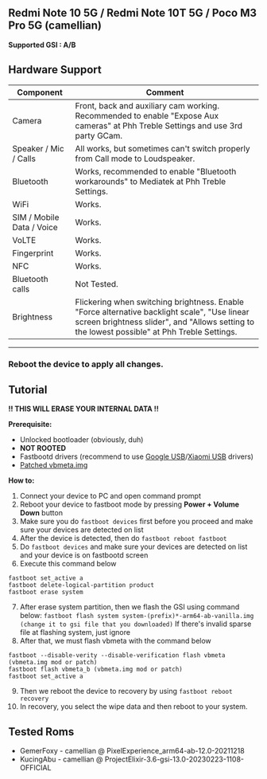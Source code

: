 ## Redmi Note 10 5G / Redmi Note 10T 5G / Poco M3 Pro 5G (camellian)

**Supported GSI : A/B**

## Hardware Support

| Component                 |      Comment                                              |
|---------------------------|-----------------------------------------------------------|
| Camera                    | Front, back and auxiliary cam working. Recommended to enable "Expose Aux cameras" at Phh Treble Settings and use 3rd party GCam. |
| Speaker / Mic / Calls     | All works, but sometimes can't switch properly from Call mode to Loudspeaker.  |
| Bluetooth                 | Works, recommended to enable "Bluetooth workarounds" to Mediatek at Phh Treble Settings. |
| WiFi                      | Works.                                                    |
| SIM / Mobile Data / Voice | Works.                                                    |
| VoLTE                     | Works.                                               |
| Fingerprint               | Works.                                                    |
| NFC                       | Works.                                                    |
| Bluetooth calls           | Not Tested.                                               |
| Brightness                | Flickering when switching brightness. Enable "Force alternative backlight scale", "Use linear screen brightness slider", and "Allows setting to the lowest possible" at Phh Treble Settings. |
---

### Reboot the device to apply all changes.

## Tutorial

**!! THIS WILL ERASE YOUR INTERNAL DATA !!**

**Prerequisite:**
* Unlocked bootloader (obviously, duh)
* **NOT ROOTED**
* Fastbootd drivers (recommend to use [Google USB](https://developer.android.com/studio/run/win-usb)/[Xiaomi USB](https://developer.android.com/studio/run/oem-usb) drivers)
* [Patched vbmeta.img](https://t.me/pocom3proofficial/26442)

**How to:**
1. Connect your device to PC and open command prompt
2. Reboot your device to fastboot mode by pressing **Power + Volume Down** button
3. Make sure you do `fastboot devices` first before you proceed and make sure your devices are detected on list
4. After the device is detected, then do `fastboot reboot fastboot`
5. Do `fastboot devices` and make sure your devices are detected on list and your device is on fastbootd screen
6. Execute this command below
```
fastboot set_active a
fastboot delete-logical-partition product
fastboot erase system
```
7. After erase system partition, then we flash the GSI using command below:
```fastboot flash system system-(prefix)*-arm64-ab-vanilla.img (change it to gsi file that you downloaded)```
If there's invalid sparse file at flashing system, just ignore
8. After that, we must flash vbmeta with the command below
```
fastboot --disable-verity --disable-verification flash vbmeta (vbmeta.img mod or patch)
fastboot flash vbmeta_b (vbmeta.img mod or patch)
fastboot set_active a
```
9. Then we reboot the device to recovery by using `fastboot reboot recovery`
10. In recovery, you select the wipe data and then reboot to your system.


## Tested Roms
* GemerFoxy - camellian @ PixelExperience_arm64-ab-12.0-20211218
* KucingAbu - camellian @
ProjectElixir-3.6-gsi-13.0-20230223-1108-OFFICIAL